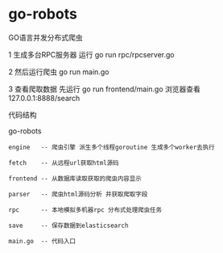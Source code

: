 # go-robots

GO语言并发分布式爬虫


1 生成多台RPC服务器 运行 go run rpc/rpcserver.go

2 然后运行爬虫 go run main.go

3 查看爬取数据 先运行 go run frontend/main.go 
    浏览器查看  127.0.0.1:8888/search

代码结构

go-robots

    engine   -- 爬虫引擎 派生多个线程goroutine 生成多个worker去执行 
    
    fetch    -- 从远程url获取html源码 
    
    frontend -- 从数据库读取获取的爬虫内容显示
    
    parser   -- 爬虫html源码分析 并获取爬取字段
    
    rpc      -- 本地模拟多机器rpc 分布式处理爬虫任务
        
    save     -- 保存数据到elasticsearch
    
    main.go  -- 代码入口
